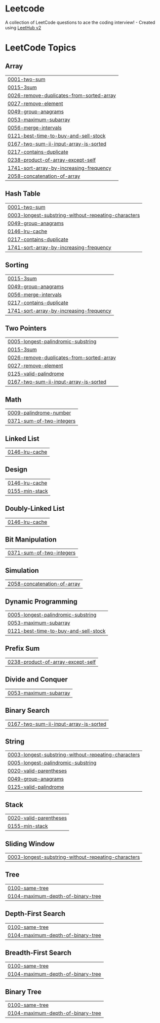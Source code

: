 # Leetcode
A collection of LeetCode questions to ace the coding interview! - Created using [LeetHub v2](https://github.com/arunbhardwaj/LeetHub-2.0)

<!---LeetCode Topics Start-->
# LeetCode Topics
## Array
|  |
| ------- |
| [0001-two-sum](https://github.com/YuvarajKate/Leetcode/tree/master/0001-two-sum) |
| [0015-3sum](https://github.com/YuvarajKate/Leetcode/tree/master/0015-3sum) |
| [0026-remove-duplicates-from-sorted-array](https://github.com/YuvarajKate/Leetcode/tree/master/0026-remove-duplicates-from-sorted-array) |
| [0027-remove-element](https://github.com/YuvarajKate/Leetcode/tree/master/0027-remove-element) |
| [0049-group-anagrams](https://github.com/YuvarajKate/Leetcode/tree/master/0049-group-anagrams) |
| [0053-maximum-subarray](https://github.com/YuvarajKate/Leetcode/tree/master/0053-maximum-subarray) |
| [0056-merge-intervals](https://github.com/YuvarajKate/Leetcode/tree/master/0056-merge-intervals) |
| [0121-best-time-to-buy-and-sell-stock](https://github.com/YuvarajKate/Leetcode/tree/master/0121-best-time-to-buy-and-sell-stock) |
| [0167-two-sum-ii-input-array-is-sorted](https://github.com/YuvarajKate/Leetcode/tree/master/0167-two-sum-ii-input-array-is-sorted) |
| [0217-contains-duplicate](https://github.com/YuvarajKate/Leetcode/tree/master/0217-contains-duplicate) |
| [0238-product-of-array-except-self](https://github.com/YuvarajKate/Leetcode/tree/master/0238-product-of-array-except-self) |
| [1741-sort-array-by-increasing-frequency](https://github.com/YuvarajKate/Leetcode/tree/master/1741-sort-array-by-increasing-frequency) |
| [2058-concatenation-of-array](https://github.com/YuvarajKate/Leetcode/tree/master/2058-concatenation-of-array) |
## Hash Table
|  |
| ------- |
| [0001-two-sum](https://github.com/YuvarajKate/Leetcode/tree/master/0001-two-sum) |
| [0003-longest-substring-without-repeating-characters](https://github.com/YuvarajKate/Leetcode/tree/master/0003-longest-substring-without-repeating-characters) |
| [0049-group-anagrams](https://github.com/YuvarajKate/Leetcode/tree/master/0049-group-anagrams) |
| [0146-lru-cache](https://github.com/YuvarajKate/Leetcode/tree/master/0146-lru-cache) |
| [0217-contains-duplicate](https://github.com/YuvarajKate/Leetcode/tree/master/0217-contains-duplicate) |
| [1741-sort-array-by-increasing-frequency](https://github.com/YuvarajKate/Leetcode/tree/master/1741-sort-array-by-increasing-frequency) |
## Sorting
|  |
| ------- |
| [0015-3sum](https://github.com/YuvarajKate/Leetcode/tree/master/0015-3sum) |
| [0049-group-anagrams](https://github.com/YuvarajKate/Leetcode/tree/master/0049-group-anagrams) |
| [0056-merge-intervals](https://github.com/YuvarajKate/Leetcode/tree/master/0056-merge-intervals) |
| [0217-contains-duplicate](https://github.com/YuvarajKate/Leetcode/tree/master/0217-contains-duplicate) |
| [1741-sort-array-by-increasing-frequency](https://github.com/YuvarajKate/Leetcode/tree/master/1741-sort-array-by-increasing-frequency) |
## Two Pointers
|  |
| ------- |
| [0005-longest-palindromic-substring](https://github.com/YuvarajKate/Leetcode/tree/master/0005-longest-palindromic-substring) |
| [0015-3sum](https://github.com/YuvarajKate/Leetcode/tree/master/0015-3sum) |
| [0026-remove-duplicates-from-sorted-array](https://github.com/YuvarajKate/Leetcode/tree/master/0026-remove-duplicates-from-sorted-array) |
| [0027-remove-element](https://github.com/YuvarajKate/Leetcode/tree/master/0027-remove-element) |
| [0125-valid-palindrome](https://github.com/YuvarajKate/Leetcode/tree/master/0125-valid-palindrome) |
| [0167-two-sum-ii-input-array-is-sorted](https://github.com/YuvarajKate/Leetcode/tree/master/0167-two-sum-ii-input-array-is-sorted) |
## Math
|  |
| ------- |
| [0009-palindrome-number](https://github.com/YuvarajKate/Leetcode/tree/master/0009-palindrome-number) |
| [0371-sum-of-two-integers](https://github.com/YuvarajKate/Leetcode/tree/master/0371-sum-of-two-integers) |
## Linked List
|  |
| ------- |
| [0146-lru-cache](https://github.com/YuvarajKate/Leetcode/tree/master/0146-lru-cache) |
## Design
|  |
| ------- |
| [0146-lru-cache](https://github.com/YuvarajKate/Leetcode/tree/master/0146-lru-cache) |
| [0155-min-stack](https://github.com/YuvarajKate/Leetcode/tree/master/0155-min-stack) |
## Doubly-Linked List
|  |
| ------- |
| [0146-lru-cache](https://github.com/YuvarajKate/Leetcode/tree/master/0146-lru-cache) |
## Bit Manipulation
|  |
| ------- |
| [0371-sum-of-two-integers](https://github.com/YuvarajKate/Leetcode/tree/master/0371-sum-of-two-integers) |
## Simulation
|  |
| ------- |
| [2058-concatenation-of-array](https://github.com/YuvarajKate/Leetcode/tree/master/2058-concatenation-of-array) |
## Dynamic Programming
|  |
| ------- |
| [0005-longest-palindromic-substring](https://github.com/YuvarajKate/Leetcode/tree/master/0005-longest-palindromic-substring) |
| [0053-maximum-subarray](https://github.com/YuvarajKate/Leetcode/tree/master/0053-maximum-subarray) |
| [0121-best-time-to-buy-and-sell-stock](https://github.com/YuvarajKate/Leetcode/tree/master/0121-best-time-to-buy-and-sell-stock) |
## Prefix Sum
|  |
| ------- |
| [0238-product-of-array-except-self](https://github.com/YuvarajKate/Leetcode/tree/master/0238-product-of-array-except-self) |
## Divide and Conquer
|  |
| ------- |
| [0053-maximum-subarray](https://github.com/YuvarajKate/Leetcode/tree/master/0053-maximum-subarray) |
## Binary Search
|  |
| ------- |
| [0167-two-sum-ii-input-array-is-sorted](https://github.com/YuvarajKate/Leetcode/tree/master/0167-two-sum-ii-input-array-is-sorted) |
## String
|  |
| ------- |
| [0003-longest-substring-without-repeating-characters](https://github.com/YuvarajKate/Leetcode/tree/master/0003-longest-substring-without-repeating-characters) |
| [0005-longest-palindromic-substring](https://github.com/YuvarajKate/Leetcode/tree/master/0005-longest-palindromic-substring) |
| [0020-valid-parentheses](https://github.com/YuvarajKate/Leetcode/tree/master/0020-valid-parentheses) |
| [0049-group-anagrams](https://github.com/YuvarajKate/Leetcode/tree/master/0049-group-anagrams) |
| [0125-valid-palindrome](https://github.com/YuvarajKate/Leetcode/tree/master/0125-valid-palindrome) |
## Stack
|  |
| ------- |
| [0020-valid-parentheses](https://github.com/YuvarajKate/Leetcode/tree/master/0020-valid-parentheses) |
| [0155-min-stack](https://github.com/YuvarajKate/Leetcode/tree/master/0155-min-stack) |
## Sliding Window
|  |
| ------- |
| [0003-longest-substring-without-repeating-characters](https://github.com/YuvarajKate/Leetcode/tree/master/0003-longest-substring-without-repeating-characters) |
## Tree
|  |
| ------- |
| [0100-same-tree](https://github.com/YuvarajKate/Leetcode/tree/master/0100-same-tree) |
| [0104-maximum-depth-of-binary-tree](https://github.com/YuvarajKate/Leetcode/tree/master/0104-maximum-depth-of-binary-tree) |
## Depth-First Search
|  |
| ------- |
| [0100-same-tree](https://github.com/YuvarajKate/Leetcode/tree/master/0100-same-tree) |
| [0104-maximum-depth-of-binary-tree](https://github.com/YuvarajKate/Leetcode/tree/master/0104-maximum-depth-of-binary-tree) |
## Breadth-First Search
|  |
| ------- |
| [0100-same-tree](https://github.com/YuvarajKate/Leetcode/tree/master/0100-same-tree) |
| [0104-maximum-depth-of-binary-tree](https://github.com/YuvarajKate/Leetcode/tree/master/0104-maximum-depth-of-binary-tree) |
## Binary Tree
|  |
| ------- |
| [0100-same-tree](https://github.com/YuvarajKate/Leetcode/tree/master/0100-same-tree) |
| [0104-maximum-depth-of-binary-tree](https://github.com/YuvarajKate/Leetcode/tree/master/0104-maximum-depth-of-binary-tree) |
<!---LeetCode Topics End-->